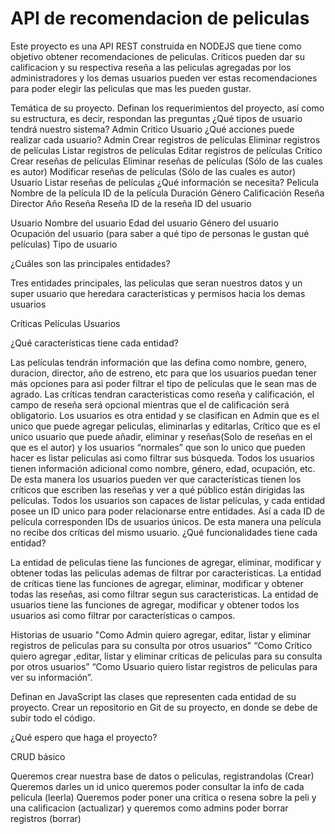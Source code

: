 # API de recomendacion de peliculas
Este proyecto es una API REST construida en NODEJS que tiene como objetivo obtener recomendaciones de peliculas.
Criticos pueden dar su calificacion y su respectiva reseña a las peliculas agregadas por los administradores y los 
demas usuarios pueden ver estas recomendaciones para poder elegir las peliculas que mas les pueden gustar.


Temática de su proyecto.
Definan los requerimientos del proyecto, así como su estructura, es decir, respondan las preguntas
¿Qué tipos de usuario tendrá nuestro sistema?
Admin
Critico
Usuario
¿Qué acciones puede realizar cada usuario?
Admin
Crear registros de películas
Eliminar registros de películas
Listar registros de películas
Editar registros de películas
Crítico
Crear reseñas de películas
Eliminar reseñas de películas (Sólo de las cuales es autor)
Modificar reseñas de películas (Sólo de las cuales es autor)
Usuario
Listar reseñas de películas
¿Qué información se necesita?
Pelicula
Nombre de la película
ID de la película
Duración
Género
Calificación
Reseña
Director
Año
Reseña
Reseña
ID de la reseña
ID del usuario

Usuario
Nombre del usuario
Edad del usuario
Género del usuario
Ocupación del usuario (para saber a qué tipo de personas le gustan qué películas)
Tipo de usuario



¿Cuáles son las principales entidades?

Tres entidades principales, las peliculas que seran nuestros datos y un super usuario que heredara caracteristicas y permisos hacia los demas usuarios

Críticas
Películas
Usuarios

¿Qué características tiene cada entidad?

Las películas tendrán información que las defina como nombre, genero, duracion, director, año de estreno, etc para que los usuarios puedan tener más opciones para asi poder filtrar el tipo de peliculas que le sean mas de agrado. 
Las críticas tendran caracteristicas como reseña y calificación, el campo de reseña será opcional mientras que el de calificación será obligatorio. 
Los usuarios es otra entidad y se clasifican en Admin que es el unico que puede agregar peliculas, eliminarlas y editarlas, Crítico que es el unico usuario que puede añadir, eliminar y reseñas(Solo de reseñas en el que es el autor) y los usuarios “normales” que son lo unico que pueden hacer es listar peliculas asi como filtrar sus búsqueda. Todos los usuarios tienen información adicional como nombre, género, edad, ocupación, etc. De esta manera los usuarios pueden ver que características tienen los críticos que escriben las reseñas y ver a qué público están dirigidas las películas.
Todos los usuarios son capaces de listar películas, y cada entidad posee un ID unico para poder relacionarse entre entidades. Así a cada ID de película corresponden IDs de usuarios únicos. De esta manera una película no recibe dos críticas del mismo usuario.
¿Qué funcionalidades tiene cada entidad?

La entidad de peliculas tiene las funciones de agregar, eliminar, modificar y obtener todas las peliculas ademas de filtrar por caracteristicas.
La entidad de críticas tiene las funciones de agregar, eliminar, modificar y obtener todas las reseñas, asi como filtrar segun sus caracteristicas.
La entidad de usuarios tiene las funciones de agregar, modificar y obtener todos los usuarios asi como filtrar por características o campos.

Historias de usuario
"Como Admin quiero agregar, editar, listar y eliminar registros de peliculas para su consulta por otros usuarios"
“Como Crítico quiero agregar ,editar, listar y eliminar críticas de peliculas para su consulta por otros usuarios”
“Como Usuario quiero listar registros de peliculas para ver su información”.

Definan en JavaScript las clases que representen cada entidad de su proyecto.
Crear un repositorio en Git de su proyecto, en donde se debe de subir todo el código.

¿Qué espero que haga el proyecto?
 
CRUD básico

Queremos crear nuestra base de datos o peliculas, registrandolas (Crear)
Queremos darles un id unico
queremos poder consultar la info de cada pelicula (leerla)
Queremos poder poner una critica o resena sobre la peli y una calificacion (actualizar)
y queremos como admins poder borrar registros (borrar)


